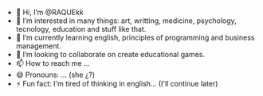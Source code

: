 - 👋 Hi, I’m @RAQUEkk
- 👀 I’m interested in many things: art, writting, medicine, psychology, tecnology, education and stuff like that.
- 🌱 I’m currently learning english, principles of programming and business management.
- 💞️ I’m looking to collaborate on create  educational games.
- 📫 How to reach me ...
- 😄 Pronouns: ... (she ¿?)
- ⚡ Fun fact: I'm tired of thinking in english... (I'll continue later)

<!---
RAQUEkk/RAQUEkk is a ✨ special ✨ repository because its `README.md` (this file) appears on your GitHub profile.
You can click the Preview link to take a look at your changes.
--->
